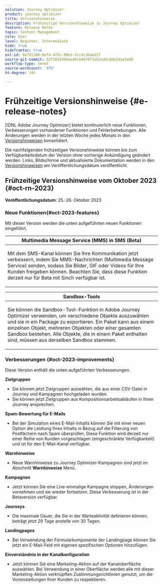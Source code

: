 ```yaml
---
solution: Journey Optimizer
product: journey optimizer
title: Versionshinweise
description: Frühzeitige Versionshinweise zu Journey Optimizer
feature: Release Notes
topic: Content Management
role: User
level: Beginner, Intermediate
hide: true
hidefromtoc: true
exl-id: 6e7d1300-8efd-4fdc-90e3-3ccdc3babd2f
source-git-commit: 62f3836494ae40cb4676f3e62ad4c8de2daa3ed9
workflow-type: tm+mt
source-wordcount: '375'
ht-degree: 24%

---
```


# Frühzeitige Versionshinweise {#e-release-notes}

[!DNL Adobe Journey Optimizer] bietet kontinuierlich neue Funktionen, Verbesserungen vorhandener Funktionen und Fehlerbehebungen. Alle Änderungen werden in der letzten Woche jedes Monats in den [Versionshinweisen](release-notes.md) konsolidiert.

Die nachfolgenden frühzeitigen Versionshinweise können bis zum Verfügbarkeitsdatum der Version ohne vorherige Ankündigung geändert werden. Links, Bildschirme und aktualisierte Dokumentation werden in den [Versionshinweisen](release-notes.md) am Veröffentlichungsdatum veröffentlicht.

## Frühzeitige Versionshinweise vom Oktober 2023 {#oct-rn-2023}

**Veröffentlichungsdatum**: 25.-26. Oktober 2023

### Neue Funktionen{#oct-2023-features}

Mit dieser Version werden die unten aufgeführten neuen Funktionen eingeführt.


<table>
<thead>
<tr>
<th><strong>Multimedia Message Service (MMS) in SMS (Beta)</strong><br/></th>
</tr>
</thead>
<tbody>
<tr>
<td>
<p>Mit dem SMS-Kanal können Sie Ihre Kommunikation jetzt verbessern, indem Sie MMS-Nachrichten (Multimedia Message Service) senden, sodass Sie Bilder, GIF oder Videos für Ihre Kunden freigeben können. Beachten Sie, dass diese Funktion derzeit nur für Beta mit Sinch verfügbar ist.</p>
<!--img src="assets/channel-reports.png"/-->
<!--p>For more information, refer to the <a href="../in-app/get-started-in-app.md">detailed documentation</a>.</p-->
</tr>
</tbody>
</table>


<table>
<thead>
<tr>
<th><strong>Sandbox-Tools</strong><br/></th>
</tr>
</thead>
<tbody>
<tr>
<td>
<p>Sie können die Sandbox-Tool-Funktion in Adobe Journey Optimizer verwenden, um verschiedene Objekte auszuwählen und sie in ein Package zu exportieren. Ein Paket kann aus einem einzelnen Objekt, mehreren Objekten oder einer gesamten Sandbox bestehen. Alle Objekte, die in einem Paket enthalten sind, müssen aus derselben Sandbox stammen.</p>
<!--img src="../data/assets/dataset-export-setup.png"-->
<!--p>For more information, refer to the <a href="../audience/get-started-audience-orchestration.md">detailed documentation</a>.</p-->
</td>
</tr>
</tbody>
</table>



### Verbesserungen {#oct-2023-improvements}

Diese Version enthält die unten aufgeführten Verbesserungen.

**Zielgruppen**

* Sie können jetzt Zielgruppen auswählen, die aus einer CSV-Datei in Journey und Kampagnen hochgeladen wurden.
* Sie können jetzt Zielgruppen aus Kompositionsarbeitsabläufen in Ihren Journey ansprechen.

**Spam-Bewertung für E-Mails**

* Bei der Simulation eines E-Mail-Inhalts können Sie mit einer neuen Option die Leistung Ihres Inhalts in Bezug auf die Filterung von Postfächern nach Spam überprüfen. Diese Funktion wird derzeit nur einer Reihe von Kunden vorgeschlagen (eingeschränkte Verfügbarkeit) und ist für den E-Mail-Kanal verfügbar.

**Warnhinweise**

* Neue Warnhinweise zu Journey Optimizer-Kampagnen sind jetzt im Abschnitt **Warnhinweise** Menü.

**Kampagnen**

* Jetzt können Sie eine Live-einmalige Kampagne stoppen, Änderungen vornehmen und sie wieder fortsetzen. Diese Verbesserung ist in der Betaversion verfügbar.

**Journeys**

* Die maximale Dauer, die Sie in der Warteaktivität definieren können, beträgt jetzt 29 Tage anstelle von 30 Tagen.

**Landingpages**

* Bei Verwendung der Formularkomponente der Landingpage können Sie jetzt ein E-Mail-Feld mit eigenen spezifischen Optionen hinzufügen.

**Einverständnis in der Kanalkonfiguration**

* Jetzt können Sie eine Marketing-Aktion auf der Kanaloberfläche auswählen. Bei Verwendung in einer Oberfläche werden alle mit dieser Marketing-Aktion verknüpften Zustimmungsrichtlinien genutzt, um die Voreinstellungen Ihrer Kunden zu respektieren.